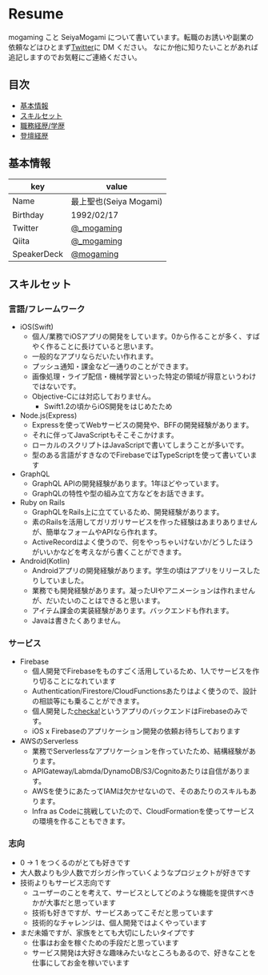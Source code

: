 # Resume

mogaming こと SeiyaMogami について書いています。転職のお誘いや副業の依頼などはひとまず[Twitter](https://twitter.com/_mogaming)に DM ください。
なにか他に知りたいことがあれば追記しますのでお気軽にご連絡ください。

## 目次
- [基本情報](https://github.com/mogaming217/resume#%E5%9F%BA%E6%9C%AC%E6%83%85%E5%A0%B1)
- [スキルセット](https://github.com/mogaming217/resume#%E3%82%B9%E3%82%AD%E3%83%AB%E3%82%BB%E3%83%83%E3%83%88)
- [職務経歴/学歴](https://github.com/mogaming217/resume/tree/master/career)
- [登壇経歴](https://github.com/mogaming217/resume/tree/master/presentation)

## 基本情報

| key         | value                                         |
|-------------|-----------------------------------------------|
| Name        | 最上聖也(Seiya Mogami)                        |
| Birthday    | 1992/02/17                                    |
| Twitter     | [@_mogaming](https://twitter.com/_mogaming)   |
| Qiita       | [@_mogaming](https://qiita.com/_mogaming)     |
| SpeakerDeck | [@mogaming](https://speakerdeck.com/mogaming) |

## スキルセット

### 言語/フレームワーク

- iOS(Swift)
  - 個人/業務でiOSアプリの開発をしています。0から作ることが多く、すばやく作ることに長けていると思います。
  - 一般的なアプリならだいたい作れます。
  - プッシュ通知・課金など一通りのことができます。
  - 画像処理・ライブ配信・機械学習といった特定の領域が得意というわけではないです。
  - Objective-Cには対応しておりません。
    - Swift1.2の頃からiOS開発をはじめたため
- Node.js(Express)
  - Expressを使ってWebサービスの開発や、BFFの開発経験があります。
  - それに伴ってJavaScriptもそこそこかけます。
  - ローカルのスクリプトはJavaScriptで書いてしまうことが多いです。
  - 型のある言語がすきなのでFirebaseではTypeScriptを使って書いています
- GraphQL
  - GraphQL APIの開発経験があります。1年ほどやっています。
  - GraphQLの特性や型の組み立て方などをお話できます。
- Ruby on Rails
  - GraphQLをRails上に立てているため、開発経験があります。
  - 素のRailsを活用してガリガリサービスを作った経験はあまりありませんが、簡単なフォームやAPIなら作れます。
  - ActiveRecordはよく使うので、何をやっちゃいけないか/どうしたほうがいいかなどを考えながら書くことができます。
- Android(Kotlin)
  - Androidアプリの開発経験があります。学生の頃はアプリをリリースしたりしていました。
  - 業務でも開発経験があります。凝ったUIやアニメーションは作れませんが、だいたいのことはできると思います。
  - アイテム課金の実装経験があります。バックエンドも作れます。
  - Javaは書きたくありません。

### サービス

- Firebase
  - 個人開発でFirebaseをものすごく活用しているため、1人でサービスを作り切ることになれています
  - Authentication/Firestore/CloudFunctionsあたりはよく使うので、設計の相談等にも乗ることができます。
  - 個人開発した[checka!](https://itunes.apple.com/jp/app//id1451433619)というアプリのバックエンドはFirebaseのみです。
  - iOS x Firebaseのアプリケーション開発の依頼お待ちしております
- AWSのServerless
  - 業務でServerlessなアプリケーションを作っていたため、結構経験があります。
  - APIGateway/Labmda/DynamoDB/S3/Cognitoあたりは自信があります。
  - AWSを使うにあたってIAMは欠かせないので、そのあたりのスキルもあります。
  - Infra as Codeに挑戦していたので、CloudFormationを使ってサービスの環境を作ることもできます。

### 志向
- 0 -> 1 をつくるのがとても好きです
- 大人数よりも少人数でガシガシ作っていくようなプロジェクトが好きです
- 技術よりもサービス志向です
  - ユーザーのことを考えて、サービスとしてどのような機能を提供すべきかが大事だと思っています
  - 技術も好きですが、サービスあってこそだと思っています
  - 技術的なチャレンジは、個人開発ではよくやっています
- まだ未婚ですが、家族をとても大切にしたいタイプです
  - 仕事はお金を稼ぐための手段だと思っています
  - サービス開発は大好きな趣味みたいなところもあるので、好きなことを仕事にしてお金を稼いでいます
